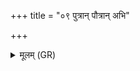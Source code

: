 +++
title = "०९ पुत्रान् पौत्रान् अभि"

+++
<details><summary>मूलम् (GR)</summary>

पुत्रान् पौत्रान् अभि तर्पयन्तीर्  
आपो मधुमतीर् इमाः ।  
स्वधां पितृभ्यो अंर्तं दुहाना  
आपो देवीर् उभयांस् तर्पयन्तु ॥
</details>